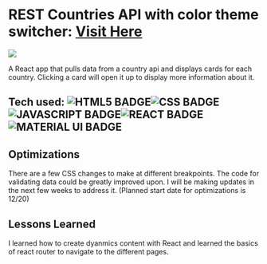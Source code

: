 # REST Countries API with color theme switcher: <a href="https://project-globetrotter.netlify.app/" target="_blank">Visit Here</a>
<a href="https://project-globetrotter.netlify.app/" target="_blank">
<img src="https://res.cloudinary.com/dz209s6jk/image/upload/v1554827486/Challenges/jfrcfmcisi1xiwm4rl1s.jpg"/>
</a>

A React app that pulls data from a country api and displays cards for each country. Clicking a card will open it up to display
more information about it. 


## Tech used: ![HTML5 BADGE](https://img.shields.io/badge/HTML5-E34F26?style=for-the-badge&logo=html5&logoColor=white)![CSS BADGE](https://img.shields.io/badge/CSS3-1572B6?style=for-the-badge&logo=css3&logoColor=white)![JAVASCRIPT BADGE](https://img.shields.io/badge/JavaScript-F7DF1E?style=for-the-badge&logo=javascript&logoColor=black)![REACT BADGE](https://img.shields.io/badge/React-20232A?style=for-the-badge&logo=react&logoColor=61DAFB)![MATERIAL UI BADGE](https://img.shields.io/badge/Material--UI-0081CB?style=for-the-badge&logo=material-ui&logoColor=white)

## Optimizations
There are a few CSS changes to make at different breakpoints. The code for validating data could be greatly improved upon. I will be making updates in the next few weeks to address it. (Planned start date for optimizations is 12/20)

## Lessons Learned

I learned how to create dyanmics content with React and learned the basics of react router to navigate to the different pages. 
